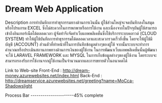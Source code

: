 Dream Web Application
=====

Description
การทำบันทึกการทำธุรกรรมทางด้านการเงินนั้น ผู้ใช้ส่วนใหญ่จะจดบันทึกลงในสมุดหรือโปรแกรม EXCEL ซึ่งไม่สะดวกในการพกพาหรือการใช้งาน และเนื่องจากในปัจจุบันผู้ใช้สามารถเข้าถึงอินเทอร์เน็ตได้ตลอดเวลา ผู้จัดทำจึงจัดทำเว็บแอพพลิเคชั่นซึ่งใช้บริการระบบคลาวด์ (CLOUD SYSTEM) ทำให้ผู้ใช้บันทึกการทำธุรกรรมได้ตลอดเวลาและสะดวกรวดเร็วยิ่งขึ้น โดยจะให้ผู้ใช้มีบัญชี (ACCOUNT) ส่วนตัวที่ทำหน้าที่ในการบันทึกข้อมูลต่างๆของผู้ใช้ จากนั้นระบบจะทำการคำนวณหรือประเมินสถานภาพทางด้านการเงินของผู้ใช้งาน ในการพัฒนาเว็บแอพพลิเคชั่นนั้นผู้พัฒนาจะใช้ LARAVEL FRAMEWORK และ MYSQL ในการเก็บข้อมูลต่างๆของผู้ใช้งาน โดยระบบจะสามารถรองรับการใช้งานจากผู้ใช้งานเป็นจำนวนมากและการขยายตัวในอนาคตได้

Link to Web-site
Front-End	: http://dream-money.azurewebsites.net/index.html
Back-End	: http://dreamservice.azurewebsites.net/greeting?name=MoCca-Shadowslight

Process Bar
----------------------45% complete 
